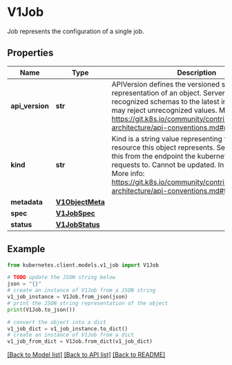 # V1Job

Job represents the configuration of a single job.

## Properties

Name | Type | Description | Notes
------------ | ------------- | ------------- | -------------
**api_version** | **str** | APIVersion defines the versioned schema of this representation of an object. Servers should convert recognized schemas to the latest internal value, and may reject unrecognized values. More info: https://git.k8s.io/community/contributors/devel/sig-architecture/api-conventions.md#resources | [optional] 
**kind** | **str** | Kind is a string value representing the REST resource this object represents. Servers may infer this from the endpoint the kubernetes.client submits requests to. Cannot be updated. In CamelCase. More info: https://git.k8s.io/community/contributors/devel/sig-architecture/api-conventions.md#types-kinds | [optional] 
**metadata** | [**V1ObjectMeta**](V1ObjectMeta.md) |  | [optional] 
**spec** | [**V1JobSpec**](V1JobSpec.md) |  | [optional] 
**status** | [**V1JobStatus**](V1JobStatus.md) |  | [optional] 

## Example

```python
from kubernetes.client.models.v1_job import V1Job

# TODO update the JSON string below
json = "{}"
# create an instance of V1Job from a JSON string
v1_job_instance = V1Job.from_json(json)
# print the JSON string representation of the object
print(V1Job.to_json())

# convert the object into a dict
v1_job_dict = v1_job_instance.to_dict()
# create an instance of V1Job from a dict
v1_job_from_dict = V1Job.from_dict(v1_job_dict)
```
[[Back to Model list]](../README.md#documentation-for-models) [[Back to API list]](../README.md#documentation-for-api-endpoints) [[Back to README]](../README.md)


